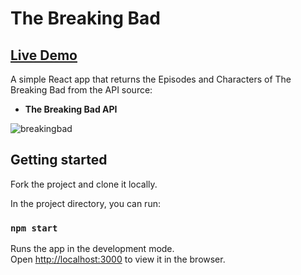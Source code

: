 # The Breaking Bad
##  [Live Demo](https://the-breaking-bad-episodes.netlify.app/)

A simple React app that returns the Episodes and Characters of The Breaking Bad from the API source:

- **The Breaking Bad API**

![breakingbad](https://user-images.githubusercontent.com/33829557/147389336-f104d23e-36c9-4e3f-af68-c9bf401822fb.gif)

## Getting started

Fork the project and clone it locally.<br />

In the project directory, you can run:

### `npm start`

Runs the app in the development mode.<br />
Open [http://localhost:3000](http://localhost:3000) to view it in the browser.
